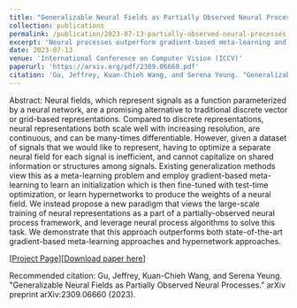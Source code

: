 ```yaml
---
title: "Generalizable Neural Fields as Partially Observed Neural Processes"
collection: publications
permalink: /publication/2023-07-13-partially-observed-neural-processes
excerpt: 'Neural processes outperform gradient-based meta-learning and other methods for neural field generalization'
date: 2023-07-13
venue: 'International Conference on Computer Vision (ICCV)'
paperurl: 'https://arxiv.org/pdf/2309.06660.pdf'
citation: 'Gu, Jeffrey, Kuan-Chieh Wang, and Serena Yeung. "Generalizable Neural Fields as Partially Observed Neural Processes." arXiv preprint arXiv:2309.06660 (2023).'
---
```


Abstract: Neural fields, which represent signals as a function parameterized by a neural network, are a promising alternative to traditional discrete vector or grid-based representations. Compared to discrete representations, neural representations both scale well with increasing resolution, are continuous, and can be many-times differentiable. However, given a dataset of signals that we would like to represent, having to optimize a separate neural field for each signal is inefficient, and cannot capitalize on shared information or structures among signals. Existing generalization methods view this as a meta-learning problem and employ gradient-based meta-learning to learn an initialization which is then fine-tuned with test-time optimization, or learn hypernetworks to produce the weights of a neural field. We instead propose a new paradigm that views the large-scale training of neural representations as a part of a partially-observed neural process framework, and leverage neural process algorithms to solve this task. We demonstrate that this approach outperforms both state-of-the-art gradient-based meta-learning approaches and hypernetwork approaches.

[[Project Page](https://its-gucci.github.io/ponp/)][[Download paper here](https://arxiv.org/pdf/2309.06660.pdf)]

Recommended citation: Gu, Jeffrey, Kuan-Chieh Wang, and Serena Yeung. "Generalizable Neural Fields as Partially Observed Neural Processes." arXiv preprint arXiv:2309.06660 (2023).
